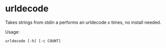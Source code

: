# urldecode
Takes strings from stdin a performs an urldecode x times, no install needed.

Usage: 

`urldecode [-h] [-c COUNT]`
